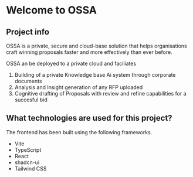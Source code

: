# Welcome to OSSA

## Project info
OSSA is a private, secure and cloud-base solution that helps organisations craft winning proposals faster and more effectively than ever before.

OSSA an be deployed to a private cloud and faciliates

1. Building of a private Knowledge base Ai system through corporate documents
2. Analysis and Insight generation of any RFP uploaded
3. Cognitive drafting of Proposals with review and refine capabilities for a succesful bid

## What technologies are used for this project?

The frontend has been built using the following frameworks.

- Vite
- TypeScript
- React
- shadcn-ui
- Tailwind CSS
